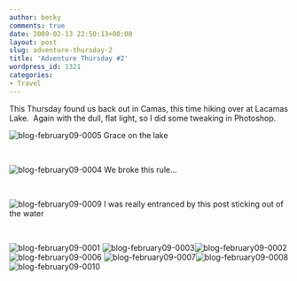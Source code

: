 ```yaml
---
author: becky
comments: true
date: 2009-02-13 22:50:13+00:00
layout: post
slug: adventure-thursday-2
title: 'Adventure Thursday #2'
wordpress_id: 1321
categories:
- Travel
---
```


This Thursday found us back out in Camas, this time hiking over at Lacamas Lake.  Again with the dull, flat light, so I did some tweaking in Photoshop.




![blog-february09-0005](http://beta.beckyjenson.com/wp-content/uploads/2009/02/blog-february09-0005.jpg)
    Grace on the lake


 


![blog-february09-0004](http://beta.beckyjenson.com/wp-content/uploads/2009/02/blog-february09-0004.jpg)
    We broke this rule...


 


![blog-february09-0009](http://beta.beckyjenson.com/wp-content/uploads/2009/02/blog-february09-0009.jpg)
    I was really entranced by this post sticking out of the water


 


![blog-february09-0001](http://beta.beckyjenson.com/wp-content/uploads/2009/02/blog-february09-0001.jpg) ![blog-february09-0003](http://beta.beckyjenson.com/wp-content/uploads/2009/02/blog-february09-0003.jpg)![blog-february09-0002](http://beta.beckyjenson.com/wp-content/uploads/2009/02/blog-february09-0002.jpg)![blog-february09-0006](http://beta.beckyjenson.com/wp-content/uploads/2009/02/blog-february09-0006.jpg) ![blog-february09-0007](http://beta.beckyjenson.com/wp-content/uploads/2009/02/blog-february09-0007.jpg)![blog-february09-0008](http://beta.beckyjenson.com/wp-content/uploads/2009/02/blog-february09-0008.jpg)![blog-february09-0010](http://beta.beckyjenson.com/wp-content/uploads/2009/02/blog-february09-0010.jpg)
